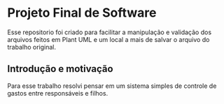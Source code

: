 # Projeto Final de Software

Esse repositorio foi criado para facilitar a manipulação e validação dos arquivos feitos em Plant UML e um local a mais de salvar o arquivo do trabalho original.

## Introdução e motivação

Para esse trabalho resolvi pensar em um sistema simples de controle de gastos entre responsáveis e filhos.
